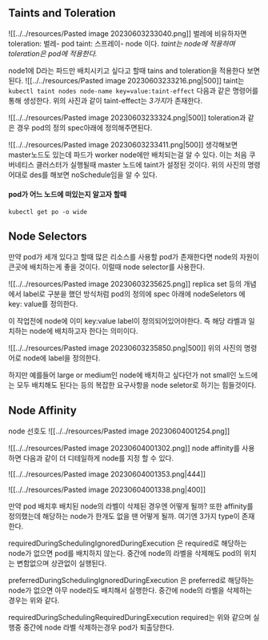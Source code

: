 ## **Taints and Toleration**
![[../../resources/Pasted image 20230603233040.png]]
벌레에 비유하자면
toleration: 벌레- pod
taint: 스프레이- node
이다. 
*taint는 node에 적용하며 toleration은 pod에 적용한다.*

node1에 D라는 파드만 배치시키고 싶다고 할때 tains and toleration을 적용한다 보면된다. 
![[../../resources/Pasted image 20230603233216.png|500]]
taint는 
`kubectl taint nodes node-name key=value:taint-effect`
다음과 같은 명령어를 통해 생성한다. 
위의 사진과 같이 taint-effect는 *3가지*가 존재한다. 

![[../../resources/Pasted image 20230603233324.png|500]]
toleration과 같은 경우 pod의 정의 spec아래에 정의해주면된다. 



![[../../resources/Pasted image 20230603233411.png|500]]
생각해보면 master노드도 있는데 파드가 worker node에만 배치되는걸 알 수 있다. 
이는 처음 쿠버네티스 클러스터가 실행될때 master 노드에 taint가 설정된 것이다. 
위의 사진의 명령어대로 des를 해보면 noSchedule임을 알 수 있다. 

#### **pod가 어느 노드에 떠있는지 알고자 할때**
`kubectl get po -o wide`

## **Node Selectors**

만약 pod가 세개 있다고 할때 많은 리소스를 사용할 pod가 존재한다면 node의 자원이 큰곳에 배치하는게 좋을 것이다. 이럴때 node selector를 사용한다. 

![[../../resources/Pasted image 20230603235625.png]]
replica set 등의 개념에서 label로 구분을 했던 방식처럼 
pod의 정의에 spec 아래에 nodeSeletors 에 key: value를 정의한다. 

이 작업전에 node에 이미 key:value label이 정의되어있어야한다. 즉 해당 라벨과 일치하는 node에 배치하고자 한다는 의미이다. 

![[../../resources/Pasted image 20230603235850.png|500]]
위의 사진의 명령어로 node에 label을 정의한다. 

하지만 예를들어 large or medium인 node에 배치하고 싶다던가 not small인 노드에는 모두 배치해도 된다는 등의 복잡한 요구사항을 node seletor로 하기는 힘들것이다. 

## **Node Affinity**
node 선호도 
![[../../resources/Pasted image 20230604001254.png]]

![[../../resources/Pasted image 20230604001302.png]]
node affinity를 사용하면 다음과 같이 더 디테일하게 node를 지정 할 수 있다. 

![[../../resources/Pasted image 20230604001353.png|444]]

![[../../resources/Pasted image 20230604001338.png|400]]

만약 pod 배치후 배치된 node의 라벨이 삭제된 경우엔 어떻게 될까?
또한 affinity를 정의했는데 해당하는 node가 한개도 없을 땐 어떻게 될까. 
여기엔 3가지 type이 존재한다. 

requiredDuringSchedulingIgnoredDuringExecution
은 required로 해당하는 node가 없으면 pod를 배치하지 않는다. 
중간에 node의 라벨을 삭제해도 pod의 위치는 변함없으며 상관없이 실행된다. 

preferredDuringSchedulingIgnoredDuringExecution
은 preferred로 해당하는 node가 없으면 아무 node라도 배치해서 실행한다. 
중간에 node의 라벨을 삭제하는 경우는 위와 같다. 

requiredDuringSchedulingRequiredDuringExecution
required는 위와 같으며 
실행중 중간에 node 라벨 삭제하는경우 pod가 퇴출당한다. 



